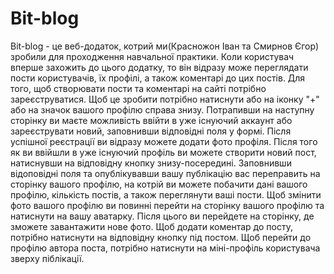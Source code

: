 # Bit-blog
Bit-blog - це веб-додаток, котрий ми(Красножон Іван та Смирнов Єгор) зробили для проходження навчальної практики.
Коли користувач вперше захожить до цього додатку, то він відразу може переглядати пости користувачів, їх профілі, а також коментарі до цих постів.
Для того, щоб створювати пости та коментарі на сайті потрібно зареєструватися.
Щоб це зробити потрібно натиснути або на іконку "+" або на значок вашого профілю справа знизу. 
Потрапивши на наступну сторінку ви маєте можливість ввійти в уже існуючий аккаунт або 
зареєструвати новий, заповнивши відповідні поля у формі.
Після успішної реєстрації ви відразу можете додати фото профіля.
Після того як ви ввійшли в уже існуючий профіль ви можете створити новий пост, натиснувши на відповідну кнопку знизу-посередині.
Заповнивши відоповідні поля та опублікувавши вашу публікацію вас переправить на сторінку вашого профілю, на котрій ви можете побачити дані вашого профілю, 
кількість постів, а також переглянути ваші пости.
Щоб змінити фото вашого профілю ви повинні перейти на сторінку вашого профілю та натиснути на вашу аватарку.
Після цього ви перейдете на сторінку, де зможете завантажити нове фото.
Щоб додати коментар до посту, потрібно натиснути на відповідну кнопку під постом.
Щоб перейти до профілю автора поста, потрібно натиснути на міні-профіль користувача зверху піблікації.

